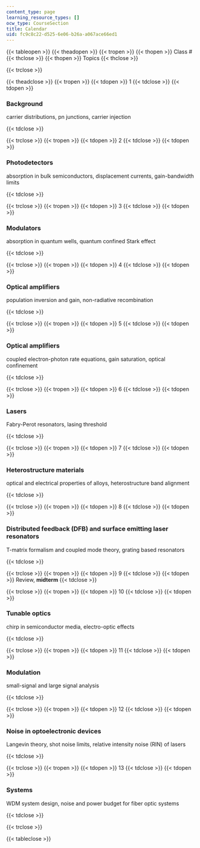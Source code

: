 ```yaml
---
content_type: page
learning_resource_types: []
ocw_type: CourseSection
title: Calendar
uid: fc9c8c22-d525-6e06-b26a-a067ace66ed1
---
```


{{< tableopen >}}
{{< theadopen >}}
{{< tropen >}}
{{< thopen >}}
Class #
{{< thclose >}}
{{< thopen >}}
Topics
{{< thclose >}}

{{< trclose >}}

{{< theadclose >}}
{{< tropen >}}
{{< tdopen >}}
1
{{< tdclose >}}
{{< tdopen >}}


### Background

carrier distributions, pn junctions, carrier injection


{{< tdclose >}}

{{< trclose >}}
{{< tropen >}}
{{< tdopen >}}
2
{{< tdclose >}}
{{< tdopen >}}


### Photodetectors

absorption in bulk semiconductors, displacement currents, gain-bandwidth limits


{{< tdclose >}}

{{< trclose >}}
{{< tropen >}}
{{< tdopen >}}
3
{{< tdclose >}}
{{< tdopen >}}


### Modulators

absorption in quantum wells, quantum confined Stark effect


{{< tdclose >}}

{{< trclose >}}
{{< tropen >}}
{{< tdopen >}}
4
{{< tdclose >}}
{{< tdopen >}}


### Optical amplifiers

population inversion and gain, non-radiative recombination


{{< tdclose >}}

{{< trclose >}}
{{< tropen >}}
{{< tdopen >}}
5
{{< tdclose >}}
{{< tdopen >}}


### Optical amplifiers

coupled electron-photon rate equations, gain saturation, optical confinement


{{< tdclose >}}

{{< trclose >}}
{{< tropen >}}
{{< tdopen >}}
6
{{< tdclose >}}
{{< tdopen >}}


### Lasers

Fabry-Perot resonators, lasing threshold


{{< tdclose >}}

{{< trclose >}}
{{< tropen >}}
{{< tdopen >}}
7
{{< tdclose >}}
{{< tdopen >}}


### Heterostructure materials

optical and electrical properties of alloys, heterostructure band alignment


{{< tdclose >}}

{{< trclose >}}
{{< tropen >}}
{{< tdopen >}}
8
{{< tdclose >}}
{{< tdopen >}}


### Distributed feedback (DFB) and surface emitting laser resonators

T-matrix formalism and coupled mode theory, grating based resonators


{{< tdclose >}}

{{< trclose >}}
{{< tropen >}}
{{< tdopen >}}
9
{{< tdclose >}}
{{< tdopen >}}
Review, **midterm**
{{< tdclose >}}

{{< trclose >}}
{{< tropen >}}
{{< tdopen >}}
10
{{< tdclose >}}
{{< tdopen >}}


### Tunable optics

chirp in semiconductor media, electro-optic effects


{{< tdclose >}}

{{< trclose >}}
{{< tropen >}}
{{< tdopen >}}
11
{{< tdclose >}}
{{< tdopen >}}


### Modulation

small-signal and large signal analysis


{{< tdclose >}}

{{< trclose >}}
{{< tropen >}}
{{< tdopen >}}
12
{{< tdclose >}}
{{< tdopen >}}


### Noise in optoelectronic devices

Langevin theory, shot noise limits, relative intensity noise (RIN) of lasers


{{< tdclose >}}

{{< trclose >}}
{{< tropen >}}
{{< tdopen >}}
13
{{< tdclose >}}
{{< tdopen >}}


### Systems

WDM system design, noise and power budget for fiber optic systems


{{< tdclose >}}

{{< trclose >}}

{{< tableclose >}}